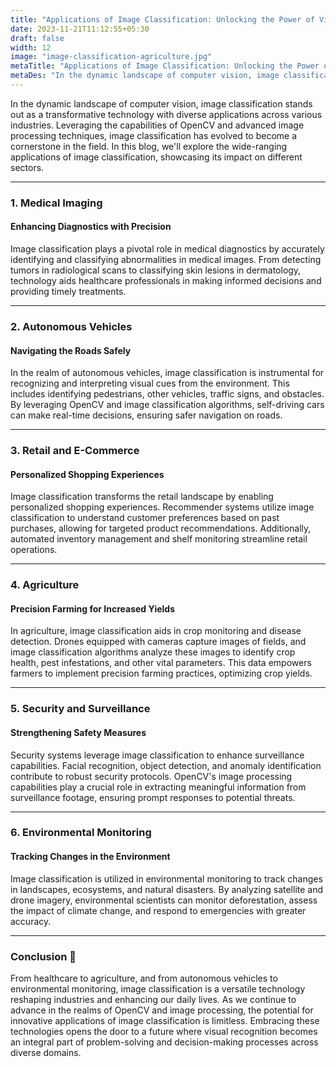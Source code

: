```yaml
---
title: "Applications of Image Classification: Unlocking the Power of Visual Recognition"
date: 2023-11-21T11:12:55+05:30
draft: false
width: 12
image: "image-classification-agriculture.jpg"
metaTitle: "Applications of Image Classification: Unlocking the Power of Visual Recognition | Open CV Courses"
metaDes: "In the dynamic landscape of computer vision, image classification stands out as a transformative technology with diverse applications across various industries. Leveraging the capabilities of OpenCV and advanced image processing techniques, image classification has evolved to become a cornerstone in the field."
---
```


In the dynamic landscape of computer vision, image classification stands out as a transformative technology with diverse applications across various industries. Leveraging the capabilities of OpenCV and advanced image processing techniques, image classification has evolved to become a cornerstone in the field.  <!--more--> In this blog, we'll explore the wide-ranging applications of image classification, showcasing its impact on different sectors. 

---

### 1. Medical Imaging

#### Enhancing Diagnostics with Precision

Image classification plays a pivotal role in medical diagnostics by accurately identifying and classifying abnormalities in medical images. From detecting tumors in radiological scans to classifying skin lesions in dermatology, technology aids healthcare professionals in making informed decisions and providing timely treatments.

---

### 2. Autonomous Vehicles

#### Navigating the Roads Safely

In the realm of autonomous vehicles, image classification is instrumental for recognizing and interpreting visual cues from the environment. This includes identifying pedestrians, other vehicles, traffic signs, and obstacles. By leveraging OpenCV and image classification algorithms, self-driving cars can make real-time decisions, ensuring safer navigation on roads.

---

### 3. Retail and E-Commerce

#### Personalized Shopping Experiences

Image classification transforms the retail landscape by enabling personalized shopping experiences. Recommender systems utilize image classification to understand customer preferences based on past purchases, allowing for targeted product recommendations. Additionally, automated inventory management and shelf monitoring streamline retail operations.

---

### 4. Agriculture

#### Precision Farming for Increased Yields

In agriculture, image classification aids in crop monitoring and disease detection. Drones equipped with cameras capture images of fields, and image classification algorithms analyze these images to identify crop health, pest infestations, and other vital parameters. This data empowers farmers to implement precision farming practices, optimizing crop yields.

---

### 5. Security and Surveillance

#### Strengthening Safety Measures

Security systems leverage image classification to enhance surveillance capabilities. Facial recognition, object detection, and anomaly identification contribute to robust security protocols. OpenCV's image processing capabilities play a crucial role in extracting meaningful information from surveillance footage, ensuring prompt responses to potential threats.

---

### 6. Environmental Monitoring

#### Tracking Changes in the Environment

Image classification is utilized in environmental monitoring to track changes in landscapes, ecosystems, and natural disasters. By analyzing satellite and drone imagery, environmental scientists can monitor deforestation, assess the impact of climate change, and respond to emergencies with greater accuracy.

---

### Conclusion 🏁

From healthcare to agriculture, and from autonomous vehicles to environmental monitoring, image classification is a versatile technology reshaping industries and enhancing our daily lives. As we continue to advance in the realms of OpenCV and image processing, the potential for innovative applications of image classification is limitless. Embracing these technologies opens the door to a future where visual recognition becomes an integral part of problem-solving and decision-making processes across diverse domains.